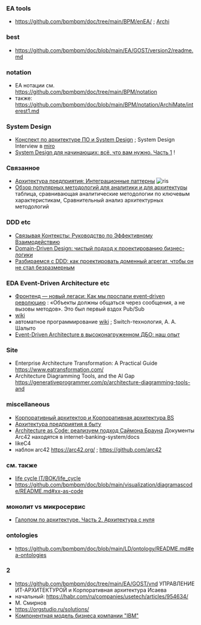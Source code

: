 ### EA tools
- https://github.com/bpmbpm/doc/tree/main/BPM/enEA/ ; [Archi](https://github.com/bpmbpm/doc/tree/main/BPM/enEA/Archi)
### best
- https://github.com/bpmbpm/doc/blob/main/EA/GOST/version2/readme.md
### notation
- EA нотации см. https://github.com/bpmbpm/doc/tree/main/BPM/notation
- также: https://github.com/bpmbpm/doc/blob/main/BPM/notation/ArchiMate/interest1.md 
  
### System Design
- [Конспект по архитектуре ПО и System Design](https://habr.com/ru/articles/888202/) ; System Design Interview в [miro](https://miro.com/app/board/uXjVLw0JIYw=/)
- [System Design для начинающих: всё, что вам нужно. Часть 1](https://habr.com/ru/articles/873388/) !
### Связанное
- [Архитектура предприятия: Интеграционные паттерны](https://habr.com/ru/companies/otus/articles/891866/)
  ![ris](https://habrastorage.org/r/w1560/getpro/habr/upload_files/00a/78c/ea1/00a78cea1ea035790534caa8a30c26d5.png)
- [Обзор популярных методологий для аналитики и для архитектуры](https://habr.com/ru/articles/892068/) таблица, сравнивающая аналитические методологии по ключевым характеристикам, Сравнительный анализ архитектурных методологий

### DDD etc
- [Связывая Контексты: Руководство по Эффективному Взаимодействию](https://habr.com/ru/articles/892250/)
- [Domain-Driven Design: чистый подход к проектированию бизнес-логики](https://habr.com/ru/companies/vktech/articles/913886/)
- [Разбираемся с DDD: как проектировать доменный агрегат, чтобы он не стал безразмерным](https://habr.com/ru/articles/954688/)
### EDA Event-Driven Architecture etc
- [Фронтенд — новый легаси: Как мы проспали event-driven революцию](https://habr.com/ru/articles/906800/) :  «Объекты должны общаться через сообщения, а не вызовы методов». Это был первый вздох Pub/Sub
- [wiki](https://ru.wikipedia.org/wiki/%D0%A1%D0%BE%D0%B1%D1%8B%D1%82%D0%B8%D0%B9%D0%BD%D0%BE-%D0%BE%D1%80%D0%B8%D0%B5%D0%BD%D1%82%D0%B8%D1%80%D0%BE%D0%B2%D0%B0%D0%BD%D0%BD%D0%B0%D1%8F_%D0%B0%D1%80%D1%85%D0%B8%D1%82%D0%B5%D0%BA%D1%82%D1%83%D1%80%D0%B0)
- автоматное программирование [wiki](https://ru.wikipedia.org/wiki/%D0%90%D0%B2%D1%82%D0%BE%D0%BC%D0%B0%D1%82%D0%BD%D0%BE%D0%B5_%D0%BF%D1%80%D0%BE%D0%B3%D1%80%D0%B0%D0%BC%D0%BC%D0%B8%D1%80%D0%BE%D0%B2%D0%B0%D0%BD%D0%B8%D0%B5) ;  Switch-технология, А. А. Шалыто
- [Event-Driven Architecture в высоконагруженном ДБО: наш опыт](https://habr.com/ru/companies/otpbank/articles/943980/)
  
### Site
- Enterprise Architecture Transformation: A Practical Guide https://www.eatransformation.com/
- Architecture Diagramming Tools, and the AI Gap https://generativeprogrammer.com/p/architecture-diagramming-tools-and

### miscellaneous
- [Корпоративный архитектор и Корпоративная архитектура BS](https://www.businessstudio.ru/articles/article/korporativnyy_arkhitektor_i_korporativnaya_arkhite/)
- [Архитектура предприятия в быту](https://aeshnik.livejournal.com/48400.html)
- [Architecture as Code: реализуем подход Саймона Брауна](https://habr.com/ru/articles/759820/) Документы Arc42 находятся в internet-banking-system/docs
- likeC4
- наблон arc42 https://arc42.org/ ; https://github.com/arc42 
### см. также
- [life cycle IT/BOK/life_cycle](https://github.com/bpmbpm/doc/tree/main/IT/BOK/life_cycle)
- https://github.com/bpmbpm/doc/blob/main/visualization/diagramascode/README.md#xx-as-code
### монолит vs микросервис
- [Галопом по архитектуре. Часть 2. Архитектура с нуля](https://habr.com/ru/articles/919368/)

### ontologies
- https://github.com/bpmbpm/doc/blob/main/LD/ontology/README.md#ea-ontologies


### 2
- https://github.com/bpmbpm/doc/tree/main/EA/GOST/vnd УПРАВЛЕНИЕ ИТ-АРХИТЕКТУРОЙ и Корпоративная архитектура Исаева
- начальный: https://habr.com/ru/companies/usetech/articles/954634/
- М. Смирнов 
- https://orgstudio.ru/solutions/
- [Компонентная модель бизнеса компании "ІВМ"](https://studme.org/87174/ekonomika/vosmiprotsessnaya_model_predpriyatiya)
